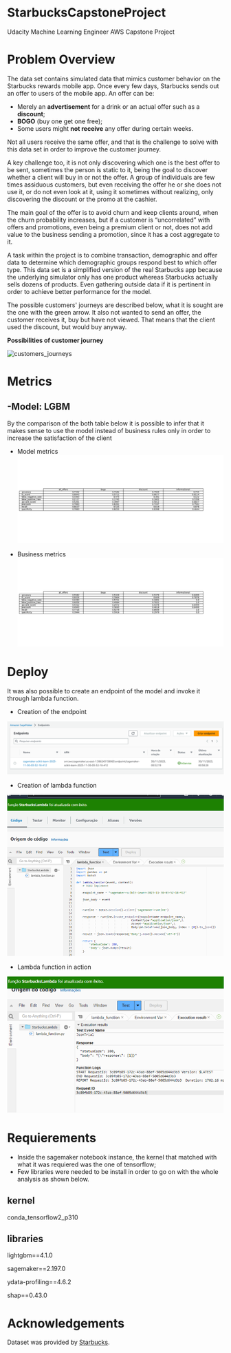 # StarbucksCapstoneProject
Udacity Machine Learning Engineer AWS Capstone Project

# Problem Overview
The data set contains simulated data that mimics customer behavior on the Starbucks rewards mobile app. Once every few days, Starbucks sends out an offer to users of the mobile app. An offer can be:
- Merely an **advertisement** for a drink or an actual offer such as a **discount**;
- **BOGO** (buy one get one free);
- Some users might **not receive** any offer during certain weeks.


Not all users receive the same offer, and that is the challenge to solve with this data set in order to improve the customer journey.


A key challenge too, it is not only discovering which one is the best offer to be sent, sometimes the person is static to it, being the goal to discover whether a client will buy in or not the offer. A group of individuals are few times assiduous customers, but even receiving the offer he or she does not use it, or do not even look at it, using it sometimes without realizing, only discovering the discount or the promo at the cashier.


The main goal of the offer is to avoid churn and keep clients around, when the churn probability increases, but if a customer is “uncorrelated” with offers and promotions, even being a premium client or not, does not add value to the business sending a promotion, since it has a cost aggregate to it.


A task within the project is to combine transaction, demographic and offer data to determine which demographic groups respond best to which offer type. This data set is a simplified version of the real Starbucks app because the underlying simulator only has one product whereas Starbucks actually sells dozens of products. Even gathering outside data if it is pertinent in order to achieve better performance for the model.


The possible customers' journeys are described below, what it is sought are the one with the green arrow. It also not wanted to send an offer, the customer receives it, buy but have not viewed. That means that the client used the discount, but would buy anyway.

**Possibilities of customer journey**

![customers_journeys](https://github.com/VD-git/StarbucksCapstoneProject/assets/85261454/ea628d4f-b148-4469-acdd-a8516bd6cfd9)


# Metrics
## -**Model:** LGBM ##
By the comparison of the both table below it is possible to infer that it makes sense to use the model instead of business rules only in order to increase the satisfaction of the client

- Model metrics
![evaluation table model](/images/model_metrics.png)


- Business metrics
![evaluation table business rules](/images/business_metrics.png)

# Deploy
It was also possible to create an endpoint of the model and invoke it through lambda function.


- Creation of the endpoint

![evaluation table business rules](/images/deploy.png)

- Creation of lambda function

![evaluation table business rules](/images/lambda_function.png)

- Lambda function in action

![evaluation table business rules](/images/lambda_function_in_action.png)


# Requierements
- Inside the sagemaker notebook instance, the kernel that matched with what it was requiered was the one of tensorflow;
- Few libraries were needed to be install in order to go on with the whole analysis as shown below.

## **kernel**
conda_tensorflow2_p310

## **libraries**
lightgbm==4.1.0

sagemaker==2.197.0

ydata-profiling==4.6.2

shap==0.43.0

# Acknowledgements
Dataset was provided by [Starbucks](https://www.starbucks.com/).

